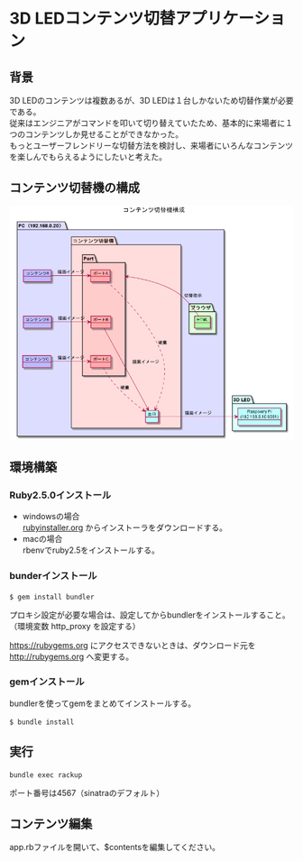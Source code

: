 # 3D LEDコンテンツ切替アプリケーション

## 背景

3D LEDのコンテンツは複数あるが、3D LEDは１台しかないため切替作業が必要である。  
従来はエンジニアがコマンドを叩いて切り替えていたため、基本的に来場者に１つのコンテンツしか見せることができなかった。  
もっとユーザーフレンドリーな切替方法を検討し、来場者にいろんなコンテンツを楽しんでもらえるようにしたいと考えた。

## コンテンツ切替機の構成

![コンテンツ切替機構成](./spec/spec.png)

## 環境構築

### Ruby2.5.0インストール

* windowsの場合  
[rubyinstaller.org](https://rubyinstaller.org/downloads/) からインストーラをダウンロードする。
* macの場合  
rbenvでruby2.5をインストールする。

### bunderインストール

`$ gem install bundler`

プロキシ設定が必要な場合は、設定してからbundlerをインストールすること。  
（環境変数 http_proxy を設定する）


https://rubygems.org にアクセスできないときは、ダウンロード元を http://rubygems.org へ変更する。

### gemインストール

bundlerを使ってgemをまとめてインストールする。

`$ bundle install`

## 実行

`bundle exec rackup`

ポート番号は4567（sinatraのデフォルト）

## コンテンツ編集

app.rbファイルを開いて、$contentsを編集してください。
